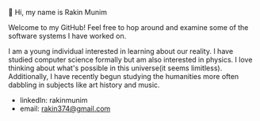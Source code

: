 👋 Hi, my name is Rakin Munim

Welcome to my GitHub! Feel free to hop around and examine some of the software systems I have worked on. 

I am a young individual interested in learning about our reality. I have studied computer science formally but am also interested in physics. I love thinking about what's possible in this universe(it seems limitless). Additionally, I have recently begun studying the humanities more often dabbling in subjects like art history and music.



- linkedIn: rakinmunim
- email: rakin374@gmail.com 

<!---
rakin374/rakin374 is a ✨ special ✨ repository because its `README.md` (this file) appears on your GitHub profile.
You can click the Preview link to take a look at your changes.
--->
